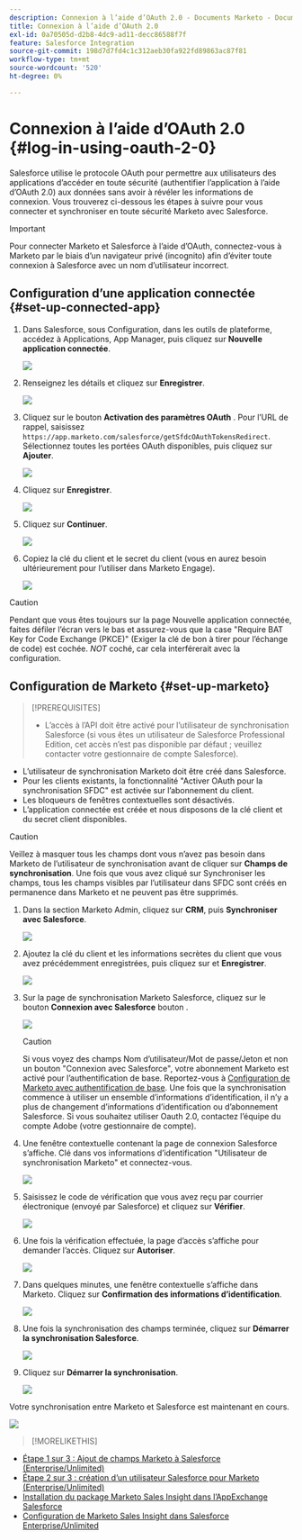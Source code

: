```yaml
---
description: Connexion à l’aide d’OAuth 2.0 - Documents Marketo - Documentation du produit
title: Connexion à l’aide d’OAuth 2.0
exl-id: 0a70505d-d2b8-4dc9-ad11-decc86588f7f
feature: Salesforce Integration
source-git-commit: 198d7d7fd4c1c312aeb30fa922fd89863ac87f81
workflow-type: tm+mt
source-wordcount: '520'
ht-degree: 0%

---
```


# Connexion à l’aide d’OAuth 2.0 {#log-in-using-oauth-2-0}

Salesforce utilise le protocole OAuth pour permettre aux utilisateurs des applications d’accéder en toute sécurité (authentifier l’application à l’aide d’OAuth 2.0) aux données sans avoir à révéler les informations de connexion. Vous trouverez ci-dessous les étapes à suivre pour vous connecter et synchroniser en toute sécurité Marketo avec Salesforce.

>[!IMPORTANT]
>
>Pour connecter Marketo et Salesforce à l’aide d’OAuth, connectez-vous à Marketo par le biais d’un navigateur privé (incognito) afin d’éviter toute connexion à Salesforce avec un nom d’utilisateur incorrect.

## Configuration d’une application connectée {#set-up-connected-app}

1. Dans Salesforce, sous Configuration, dans les outils de plateforme, accédez à Applications, App Manager, puis cliquez sur **Nouvelle application connectée**.

   ![](assets/setting-up-oauth-2-1.png)

1. Renseignez les détails et cliquez sur **Enregistrer**.

   ![](assets/setting-up-oauth-2-2.png)

1. Cliquez sur le bouton **Activation des paramètres OAuth** . Pour l’URL de rappel, saisissez `https://app.marketo.com/salesforce/getSfdcOAuthTokensRedirect`. Sélectionnez toutes les portées OAuth disponibles, puis cliquez sur **Ajouter**.

   ![](assets/setting-up-oauth-2-3.png)

1. Cliquez sur **Enregistrer**.

   ![](assets/setting-up-oauth-2-4.png)

1. Cliquez sur **Continuer**.

   ![](assets/setting-up-oauth-2-5.png)

1. Copiez la clé du client et le secret du client (vous en aurez besoin ultérieurement pour l’utiliser dans Marketo Engage).

   ![](assets/setting-up-oauth-2-6.png)

>[!CAUTION]
>
>Pendant que vous êtes toujours sur la page Nouvelle application connectée, faites défiler l’écran vers le bas et assurez-vous que la case &quot;Require BAT Key for Code Exchange (PKCE)&quot; (Exiger la clé de bon à tirer pour l’échange de code) est cochée. _NOT_ coché, car cela interférerait avec la configuration.

## Configuration de Marketo {#set-up-marketo}

>[!PREREQUISITES]
>
>* L’accès à l’API doit être activé pour l’utilisateur de synchronisation Salesforce (si vous êtes un utilisateur de Salesforce Professional Edition, cet accès n’est pas disponible par défaut ; veuillez contacter votre gestionnaire de compte Salesforce).
* L’utilisateur de synchronisation Marketo doit être créé dans Salesforce.
* Pour les clients existants, la fonctionnalité &quot;Activer OAuth pour la synchronisation SFDC&quot; est activée sur l’abonnement du client.
* Les bloqueurs de fenêtres contextuelles sont désactivés.
* L’application connectée est créée et nous disposons de la clé client et du secret client disponibles.

>[!CAUTION]
>
Veillez à masquer tous les champs dont vous n’avez pas besoin dans Marketo de l’utilisateur de synchronisation avant de cliquer sur **Champs de synchronisation**. Une fois que vous avez cliqué sur Synchroniser les champs, tous les champs visibles par l’utilisateur dans SFDC sont créés en permanence dans Marketo et ne peuvent pas être supprimés.

1. Dans la section Marketo Admin, cliquez sur **CRM**, puis **Synchroniser avec Salesforce**.

   ![](assets/setting-up-oauth-2-7.png)

1. Ajoutez la clé du client et les informations secrètes du client que vous avez précédemment enregistrées, puis cliquez sur et **Enregistrer**.

   ![](assets/setting-up-oauth-2-8.png)

1. Sur la page de synchronisation Marketo Salesforce, cliquez sur le bouton **Connexion avec Salesforce** bouton .

   ![](assets/setting-up-oauth-2-9.png)

   >[!CAUTION]
   >
   Si vous voyez des champs Nom d’utilisateur/Mot de passe/Jeton et non un bouton &quot;Connexion avec Salesforce&quot;, votre abonnement Marketo est activé pour l’authentification de base. Reportez-vous à [Configuration de Marketo avec authentification de base](/help/marketo/product-docs/crm-sync/salesforce-sync/setup/enterprise-unlimited-edition/step-3-of-3-connect-marketo-and-salesforce-enterprise-unlimited.md). Une fois que la synchronisation commence à utiliser un ensemble d’informations d’identification, il n’y a plus de changement d’informations d’identification ou d’abonnement Salesforce. Si vous souhaitez utiliser Oauth 2.0, contactez l’équipe du compte Adobe (votre gestionnaire de compte).

1. Une fenêtre contextuelle contenant la page de connexion Salesforce s’affiche. Clé dans vos informations d’identification &quot;Utilisateur de synchronisation Marketo&quot; et connectez-vous.

   ![](assets/setting-up-oauth-2-10.png)

1. Saisissez le code de vérification que vous avez reçu par courrier électronique (envoyé par Salesforce) et cliquez sur **Vérifier**.

   ![](assets/setting-up-oauth-2-11.png)

1. Une fois la vérification effectuée, la page d’accès s’affiche pour demander l’accès. Cliquez sur **Autoriser**.

   ![](assets/setting-up-oauth-2-12.png)

1. Dans quelques minutes, une fenêtre contextuelle s’affiche dans Marketo. Cliquez sur **Confirmation des informations d’identification**.

   ![](assets/setting-up-oauth-2-13.png)

1. Une fois la synchronisation des champs terminée, cliquez sur **Démarrer la synchronisation Salesforce**.

   ![](assets/setting-up-oauth-2-14.png)

1. Cliquez sur **Démarrer la synchronisation**.

   ![](assets/setting-up-oauth-2-15.png)

Votre synchronisation entre Marketo et Salesforce est maintenant en cours.

![](assets/setting-up-oauth-2-16.png)

>[!MORELIKETHIS]
>
* [Étape 1 sur 3 : Ajout de champs Marketo à Salesforce (Enterprise/Unlimited)](/help/marketo/product-docs/crm-sync/salesforce-sync/setup/enterprise-unlimited-edition/step-1-of-3-add-marketo-fields-to-salesforce-enterprise-unlimited.md)
* [Étape 2 sur 3 : création d’un utilisateur Salesforce pour Marketo (Enterprise/Unlimited)](/help/marketo/product-docs/crm-sync/salesforce-sync/setup/enterprise-unlimited-edition/step-2-of-3-create-a-salesforce-user-for-marketo-enterprise-unlimited.md)
* [Installation du package Marketo Sales Insight dans l’AppExchange Salesforce](/help/marketo/product-docs/marketo-sales-insight/msi-for-salesforce/installation/install-marketo-sales-insight-package-in-salesforce-appexchange.md)
* [Configuration de Marketo Sales Insight dans Salesforce Enterprise/Unlimited](/help/marketo/product-docs/marketo-sales-insight/msi-for-salesforce/configuration/configure-marketo-sales-insight-in-salesforce-enterprise-unlimited.md)
